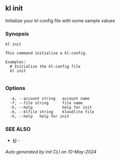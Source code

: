 ## kl init

Initialize your kl-config file with some sample values

### Synopsis

```
kl init

This command initialize a kl-config.

Examples:
  # Initialize the kl-config file
  kl init
	
```

### Options

```
  -a, --account string   account name
  -f, --file string      file name
  -h, --help             help for init
  -k, --klfile string    kloudlite file
  -h, --help   help for init
```

### SEE ALSO

* [kl](kl.md)  - 

###### Auto generated by init CLI on 10-May-2024
